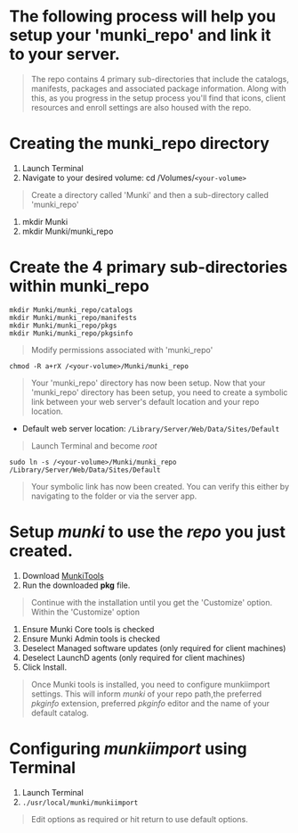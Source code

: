 # The following process will help you setup your 'munki_repo' and link it to your server.
>The repo contains 4 primary sub-directories that include the catalogs, manifests, packages and associated package information. Along with this, as you progress in the setup process you'll find that icons, client resources and enroll settings are also housed with the repo.

# Creating the munki_repo directory
  1. Launch Terminal
  2. Navigate to your desired volume: cd /Volumes/`<your-volume>`

> Create a directory called 'Munki' and then a sub-directory called 'munki_repo'

  1. mkdir Munki
  2. mkdir Munki/munki_repo

# Create the 4 primary sub-directories within munki_repo
    mkdir Munki/munki_repo/catalogs
    mkdir Munki/munki_repo/manifests
    mkdir Munki/munki_repo/pkgs
    mkdir Munki/munki_repo/pkgsinfo

> Modify permissions associated with 'munki_repo'
    
    chmod -R a+rX /<your-volume>/Munki/munki_repo

> Your 'munki_repo' directory has now been setup. Now that your 'munki_repo' directory has been setup, you need to create a symbolic link between your web server's default location and your repo location. 

* Default web server location: `/Library/Server/Web/Data/Sites/Default`

>Launch Terminal and become _root_
    
    sudo ln -s /<your-volume>/Munki/munki_repo /Library/Server/Web/Data/Sites/Default

> Your symbolic link has now been created. You can verify this either by navigating to the folder or via the server app.

# Setup _munki_ to use the _repo_ you just created.
 1. Download [MunkiTools](https://github.com/munki/munki/releases/)
 2. Run the downloaded **pkg** file.

> Continue with the installation until you get the 'Customize' option. Within the 'Customize' option
  
  1. Ensure Munki Core tools is checked
  2. Ensure Munki Admin tools is checked
  3. Deselect Managed software updates (only required for client machines)
  4. Deselect LaunchD agents           (only required for client machines)
  5. Click Install.

> Once Munki tools is installed, you need to configure munkiimport settings. This will inform _munki_ of your repo path,the preferred _pkginfo_ extension, preferred _pkginfo_ editor and the name of your default catalog.

# Configuring _munkiimport_ using Terminal
  1. Launch Terminal
  2. `./usr/local/munki/munkiimport`

> Edit options as required or hit return to use default options.
